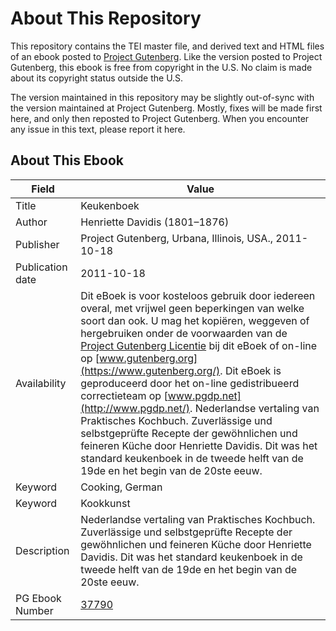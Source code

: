 # About This Repository

This repository contains the TEI master file, and derived text and HTML files of an ebook posted to [Project Gutenberg](https://www.gutenberg.org/). Like the version posted to Project Gutenberg, this ebook is free from copyright in the U.S. No claim is made about its copyright status outside the U.S.

The version maintained in this repository may be slightly out-of-sync with the version maintained at Project Gutenberg. Mostly, fixes will be made first here, and only then reposted to Project Gutenberg. When you encounter any issue in this text, please report it here.

## About This Ebook

| Field | Value |
| ----- | ----- |
| Title | Keukenboek |
| Author | Henriette Davidis (1801–1876) |
| Publisher | Project Gutenberg, Urbana, Illinois, USA., 2011-10-18 |
| Publication date | 2011-10-18 |
| Availability | Dit eBoek is voor kosteloos gebruik door iedereen overal, met vrijwel geen beperkingen van welke soort dan ook. U mag het kopiëren, weggeven of hergebruiken onder de voorwaarden van de [Project Gutenberg Licentie](https://www.gutenberg.org/license) bij dit eBoek of on-line op [www.gutenberg.org](https://www.gutenberg.org/). Dit eBoek is geproduceerd door het on-line gedistribueerd correctieteam op [www.pgdp.net](http://www.pgdp.net/). Nederlandse vertaling van Praktisches Kochbuch. Zuverlässige und selbstgeprüfte Recepte der gewöhnlichen und feineren Küche door Henriette Davidis. Dit was het standard keukenboek in de tweede helft van de 19de en het begin van de 20ste eeuw. |
| Keyword | Cooking, German |
| Keyword | Kookkunst |
| Description | Nederlandse vertaling van Praktisches Kochbuch. Zuverlässige und selbstgeprüfte Recepte der gewöhnlichen und feineren Küche door Henriette Davidis. Dit was het standard keukenboek in de tweede helft van de 19de en het begin van de 20ste eeuw. |
| PG Ebook Number | [37790](https://www.gutenberg.org/ebooks/37790) |
